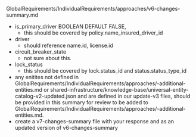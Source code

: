 GlobalRequirements/IndividualRequirements/approaches/v6-changes-summary.md
- is_primary_driver BOOLEAN DEFAULT FALSE,
  - this should be covered by policy.name_insured_driver_id
- driver
  - should reference name.id, license.id
- circuit_breaker_state
  - not sure about this.
- lock_status
  - this should be covered by lock.status_id and status.status_type_id
- any enitites not defined in GlobalRequirements/IndividualRequirements/approaches/-additional-entities.md or shared-infrastructure/knowledge-base/universal-entity-catalog-v2-updated.json and are defined in our update-v3 files, should be provided in this summary for review to be added to GlobalRequirements/IndividualRequirements/approaches/-additional-entities.md.
- create a v7-changes-summary file with your response and as an updated version of v6-changes-summary